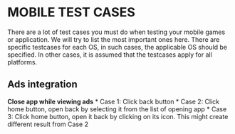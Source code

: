 # MOBILE TEST CASES

There are a lot of test cases you must do when testing your mobile games or application. We will try to list the most important ones here. There are specific testcases for each OS, in such cases, the applicable OS should be specified. In other cases, it is assumed that the testcases apply for all platforms.

## Ads integration
**Close app while viewing ads**
    * Case 1: Click back button
    * Case 2: Click home button, open back by selecting it from the list of opening app
    * Case 3: Click home button, open it back by clicking on its icon. This might create different result from Case 2

